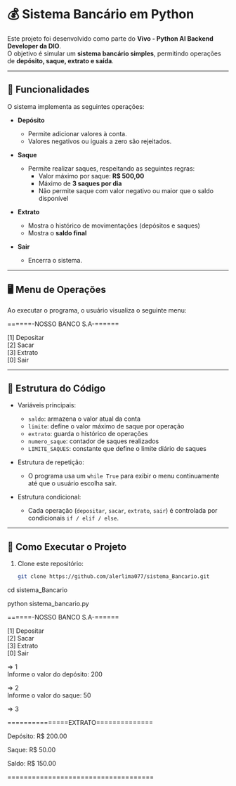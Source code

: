 # 💰 Sistema Bancário em Python

Este projeto foi desenvolvido como parte do **Vivo - Python AI Backend Developer da DIO**.  
O objetivo é simular um **sistema bancário simples**, permitindo operações de **depósito, saque, extrato e saída**.

---

## 📝 Funcionalidades

O sistema implementa as seguintes operações:

- **Depósito**  
  - Permite adicionar valores à conta.  
  - Valores negativos ou iguais a zero são rejeitados.  

- **Saque**  
  - Permite realizar saques, respeitando as seguintes regras:  
    - Valor máximo por saque: **R$ 500,00**  
    - Máximo de **3 saques por dia**  
    - Não permite saque com valor negativo ou maior que o saldo disponível  

- **Extrato**  
  - Mostra o histórico de movimentações (depósitos e saques)  
  - Mostra o **saldo final**  

- **Sair**  
  - Encerra o sistema.  

---

## 🖥️ Menu de Operações

Ao executar o programa, o usuário visualiza o seguinte menu:

======-NOSSO BANCO S.A-======

[1] Depositar  
[2] Sacar  
[3] Extrato  
[0] Sair  



---

## 📂 Estrutura do Código

- Variáveis principais:
  - `saldo`: armazena o valor atual da conta  
  - `limite`: define o valor máximo de saque por operação  
  - `extrato`: guarda o histórico de operações  
  - `numero_saque`: contador de saques realizados  
  - `LIMITE_SAQUES`: constante que define o limite diário de saques  

- Estrutura de repetição:  
  - O programa usa um `while True` para exibir o menu continuamente até que o usuário escolha sair.  

- Estrutura condicional:  
  - Cada operação (`depositar`, `sacar`, `extrato`, `sair`) é controlada por condicionais `if / elif / else`.  

---

## 🚀 Como Executar o Projeto

1. Clone este repositório:
   ```bash
   git clone https://github.com/alerlima077/sistema_Bancario.git

cd sistema_Bancario

python sistema_bancario.py

======-NOSSO BANCO S.A-======

[1] Depositar  
[2] Sacar  
[3] Extrato  
[0] Sair  

=> 1  
Informe o valor do depósito: 200

=> 2  
Informe o valor do saque: 50

=> 3    

===============EXTRATO==============  

Depósito: R$ 200.00   

Saque: R$ 50.00   

Saldo: R$ 150.00    

====================================

